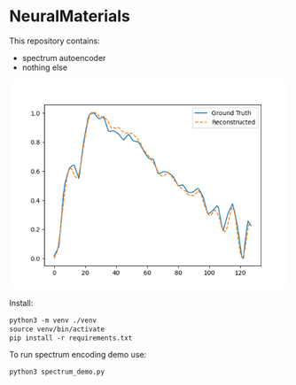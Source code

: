 # NeuralMaterials

This repository contains:
- spectrum autoencoder
- nothing else

![example](https://github.com/RomanRodionov/NeuralMaterials/blob/main/example.png?raw=true)

Install:

    python3 -m venv ./venv
    source venv/bin/activate
    pip install -r requirements.txt

To run spectrum encoding demo use:

    python3 spectrum_demo.py
